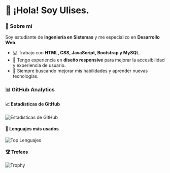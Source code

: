 # 👋 ¡Hola! Soy Ulises.

### 🚀 Sobre mí
Soy estudiante de **Ingeniería en Sistemas** y me especializo en **Desarrollo Web**.

- 💻 Trabajo con **HTML, CSS, JavaScript, Bootstrap y MySQL**.
- 📱 Tengo experiencia en **diseño responsive** para mejorar la accesibilidad y experiencia de usuario.
- 🎯 Siempre buscando mejorar mis habilidades y aprender nuevas tecnologías.

### 📊 GitHub Analytics

#### 📈 Estadísticas de GitHub
![Estadísticas de GitHub](https://github-readme-stats.vercel.app/api?username=ulisinio&show_icons=true&theme=dark)

#### 💾 Lenguajes más usados
![Top Lenguajes](https://github-readme-stats.vercel.app/api/top-langs/?username=ulisinio&layout=compact&theme=dark)

#### 🏆 Trofeos
![Trophy](https://github-profile-trophy.vercel.app/?username=ulisinio&theme=darkhub)
